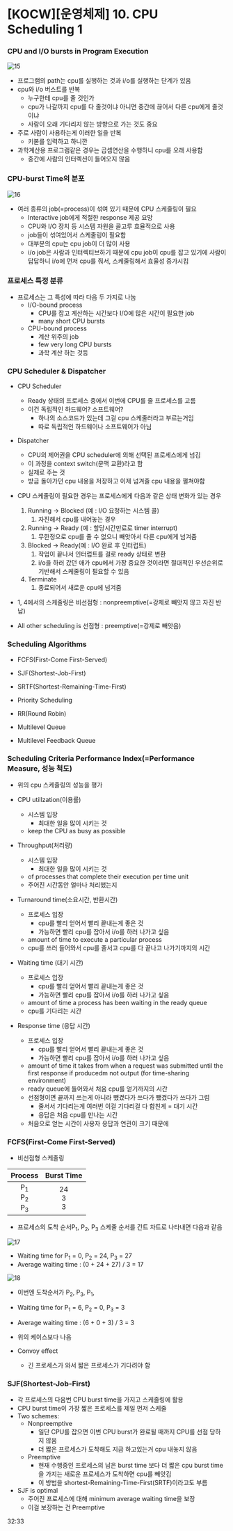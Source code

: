 # [KOCW\][운영체제] 10. CPU Scheduling 1

### CPU and I/O bursts in Program Execution

![15](./img/15.jpg)

- 프로그램의 path는 cpu를 실행하는 것과 i/o를 실행하는 단계가 있음
- cpu와 i/o 버스트를 반복
  - 누구한테 cpu를 줄 것인가
  - cpu가 나갈까지 cpu를 다 줄것이냐 아니면 중간에 끊어서 다른 cpu에게 줄것이냐
  - 사람이 오래 기다리지 않는 방향으로 가는 것도 중요
- 주로 사람이 사용하는게 이러한 일을 반복
  - 키볻를 입력하고 하니깐
- 과학계산용 프로그램같은 경우는 곱셈연산을 수행하니 cpu를 오래 사용함
  - 중간에 사람의 인터렉션이 들어오지 않음

### CPU-burst Time의 분포

![16](./img/16.png)

- 여러 종류의 job(=process)이 섞여 있기 때문에 CPU 스케줄링이 필요
  - Interactive job에게 적절한 response 제공 요망
  - CPU와 I/O 장치 등 시스템 자원을 골고루 효율적으로 사용
  - job들이 섞여있어서 스케줄링이 필요함
  - 대부분의 cpu는 cpu job이 더 많이 사용
  - i/o job은 사람과 인터렉티브하기 때문에 cpu job이 cpu를 잡고 있기에 사람이 답답하니 i/o에 먼저 cpu를 줘서, 스케줄링해서 효율성 증가시킴

### 프로세스 특정 분류

- 프로세스는 그 특성에 따라 다음 두 가지로 나눔
  - I/O-bound process
    - CPU를 잡고 계산하는 시간보다 I/O에 많은 시간이 필요한 job
    - many short CPU bursts
  - CPU-bound process
    - 계산 위주의 job
    - few very long CPU bursts
    - 과학 계산 하는 것등

### CPU Scheduler & Dispatcher

- CPU Scheduler

  - Ready 상태의 프로세스 중에서 이번에 CPU를 줄 프로세스를 고름
  - 이건 독립적인 하드웨어? 소프트웨어?
    - 하나의 소스코드가 있는데 그걸 cpu 스케줄러라고 부르는거임
    - 따로 독립적인 하드웨어나 소프트웨어가 아님

- Dispatcher

  - CPU의 제어권을 CPU scheduler에 의해 선택된 프로세스에게 넘김
  - 이 과정을 context switch(문맥 교환)라고 함
  - 실제로 주는 것
  - 방금 돌아가던 cpu 내용을 저장하고 이제 넘겨줄 cpu 내용을 펼쳐야함

- CPU 스케줄링이 필요한 경우는 프로세스에게 다음과 같은 상태 변화가 있는 경우

  1.  Running -> Blocked (예 : I/O 요청하는 시스템 콜)
      1.  자진해서 cpu를 내어놓는 경우
  2.  Running -> Ready (예 : 할당시간만료로 timer interrupt)
      1.  무한정으로 cpu를 줄 수 없으니 빼앗아서 다른 cpu에게 넘겨줌
  3.  Blocked -> Ready(예 : I/O 완료 후 인터럽트)
      1.  작업이 끝나서 인터럽트를 걸로 ready 상태로 변환
      2.  i/o을 하러 갔던 애가 cpu에서 가장 중요한 것이라면 절대적인 우선순위로 기반해서 스케줄링이 필요할 수 있음
  4.  Terminate
      1.  종료되어서 새로운 cpu에 넘겨줌

- 1, 4에서의 스케줄링은 비선점형 : nonpreemptive(=강제로 빼앗지 않고 자진 반납)

- All other scheduling is 선점형 : preemptive(=강제로 빼앗음)

### Scheduling Algorithms

- FCFS(First-Come First-Served)

- SJF(Shortest-Job-First)
- SRTF(Shortest-Remaining-Time-First)
- Priority Scheduling
- RR(Round Robin)
- Multilevel Queue
- Multilevel Feedback Queue

### Scheduling Criteria Performance Index(=Performance Measure, 성능 척도)

- 위의 cpu 스케줄링의 성능을 평가

- CPU utillzation(이용률)
  - 시스템 입장
    - 최대한 일을 많이 시키는 것
  - keep the CPU as busy as possible
- Throughput(처리량)
  - 시스템 입장
    - 최대한 일을 많이 시키는 것
  - of processes that complete their execution per time unit
  - 주어진 시간동안 얼마나 처리했는지
- Turnaround time(소요시간, 반환시간)
  - 프로세스 입장
    - cpu를 빨리 얻어서 빨리 끝내는게 좋은 것 
    - 가능하면 빨리 cpu를 잡아서 i/o를 하러 나가고 싶음
  - amount of time to execute a particular process
  - cpu를 쓰러 들어와서 cpu를 줄서고 cpu를 다 끝나고 나가기까지의 시간
- Waiting time (대기 시간)
  - 프로세스 입장
    - cpu를 빨리 얻어서 빨리 끝내는게 좋은 것 
    - 가능하면 빨리 cpu를 잡아서 i/o를 하러 나가고 싶음
  - amount of time a process has been waiting in the ready queue
  - cpu를 기다리는 시간
- Response time (응답 시간)
  - 프로세스 입장
    - cpu를 빨리 얻어서 빨리 끝내는게 좋은 것 
    - 가능하면 빨리 cpu를 잡아서 i/o를 하러 나가고 싶음
  - amount of time it takes from when a request was submitted until the first response if producedm not output (for time-sharing environment)
  - ready queue에 들어와서 처음 cpu를 얻기까지의 시간
  - 선점형이면 끝까지 쓰는게 아니라 뺐겼다가 쓰다가 뺐겼다가 쓰다가 그럼
    - 줄서서 기다리는게 여러번 이걸 기다리걸 다 합친게 = 대기 시간
    - 응답은 처음 cpu를 만나는 시간
  - 처음으로 얻는 시간이 사용자 응답과 연관이 크기 때문에

### FCFS(First-Come First-Served)

- 비선점형 스케줄링

|                     Process                      |  Burst Time  |
| :----------------------------------------------: | :----------: |
| P<sub>1</sub><br>P<sub>2</sub><br/>P<sub>3</sub> | 24<br>3<br>3 |

- 프로세스의 도착 순서P<sub>1</sub>, P<sub>2</sub>,  P<sub>3</sub> 스케줄 순서를 간트 차트로 나타내면 다음과 같음

![17](./img/17.png)

- Waiting time for P<sub>1</sub> = 0, P<sub>2</sub> = 24, P<sub>3</sub> = 27
- Average waiting time : (0 + 24 + 27) / 3 = 17

![18](./img/18.png)

- 이번엔 도착순서가  P<sub>2</sub>,  P<sub>3</sub>, P<sub>1</sub>,

- Waiting time for P<sub>1</sub> = 6, P<sub>2</sub> = 0, P<sub>3</sub> = 3
- Average waiting time : (6 + 0 + 3) / 3 = 3
- 위의 케이스보다 나음
- Convoy effect
  - 긴 프로세스가 와서 짧은 프로세스가 기다려야 함 

### SJF(Shortest-Job-First)

- 각 프로세스의 다음번 CPU burst time을 가지고 스케줄링에 활용
- CPU burst time이 가장 짧은 프로세스를 제일 먼저 스케줄
- Two schemes:
  - Nonpreemptive
    - 일단 CPU를 잡으면 이번 CPU burst가 완료될 때까지 CPU를 선점 당하지 않음
    - 더 짧은 프로세스가 도착해도 지금 하고있는거 cpu 내놓지 않음
  - Preemptive
    - 현재 수행중인 프로세스의 남은 burst time 보다 더 짧은 cpu burst time을 가지는 새로운 프로세스가 도착하면 cpu를 빼앗김
    - 이 방법을 shortest-Remaining-Time-First(SRTF)이라고도 부름
- SJF is optimal
  - 주어진 프로세스에 대해 minimum average waiting time을 보장
  - 이걸 보장하는 건 Preemptive

32:33